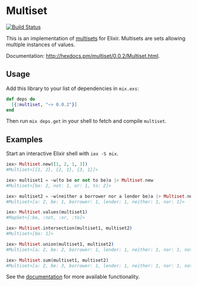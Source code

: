 # Multiset

[![Build Status](https://api.travis-ci.org/hilverd/multiset-ex.svg?branch=master)](https://travis-ci.org/hilverd/multiset-ex)

This is an implementation of [multisets](https://en.wikipedia.org/wiki/Multiset) for
Elixir. Multisets are sets allowing multiple instances of values.

Documentation: http://hexdocs.pm/multiset/0.0.2/Multiset.html.

## Usage

Add this library to your list of dependencies in `mix.exs`:

``` elixir
def deps do
  [{:multiset, "~> 0.0.2"}]
end
```

Then run `mix deps.get` in your shell to fetch and compile `multiset`.

## Examples

Start an interactive Elixir shell with `iex -S mix`.

``` elixir
iex> Multiset.new([1, 2, 1, 3])
#Multiset<[{1, 2}, {2, 1}, {3, 1}]>

iex> multiset1 = ~w(to be or not to be)a |> Multiset.new
#Multiset<[be: 2, not: 1, or: 1, to: 2]>

iex> multiset2 = ~w(neither a borrower nor a lender be)a |> Multiset.new
#Multiset<[a: 2, be: 1, borrower: 1, lender: 1, neither: 1, nor: 1]>

iex> Multiset.values(multiset1)
#MapSet<[:be, :not, :or, :to]>

iex> Multiset.intersection(multiset1, multiset2)
#Multiset<[be: 1]>

iex> Multiset.union(multiset1, multiset2)
#Multiset<[a: 2, be: 2, borrower: 1, lender: 1, neither: 1, nor: 1, not: 1, or: 1, to: 2]>

iex> Multiset.sum(multiset1, multiset2)
#Multiset<[a: 2, be: 3, borrower: 1, lender: 1, neither: 1, nor: 1, not: 1, or: 1, to: 2]>
```

See the [documentation](http://hexdocs.pm/multiset/0.0.2/Multiset.html) for more available
functionality.
